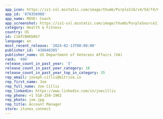 ```yaml
---
app_icon: https://is1-ssl.mzstatic.com/image/thumb/Purple116/v4/5d/f4/69/5df46996-f93a-34d1-39bf-ae573763326b/AppIcon-1x_U007emarketing-0-7-0-0-85-220-0.png/1024x1024bb.png
app_id: '878356988'
app_name: MOVE! Coach
app_screenshot: https://is1-ssl.mzstatic.com/image/thumb/PurpleSource114/v4/83/96/76/839676f4-edaf-b842-ac2f-9d0aa3f492a6/1398abef-1674-4023-ba9e-8961f7370d57_screenshot-1__U00281_U0029.jpg/1242x2688bb.png
category: Health & Fitness
country: US
id: C1AfCBHEb8k7
language: en
most_recent_release: '2024-02-13T00:00:00'
publisher_id: '430646305'
publisher_name: US Department of Veterans Affairs (VA)
rank: '496'
release_count_in_past_year: '5'
release_count_in_past_year_category: 18
release_count_in_past_year_top_in_category: 35
rep_email: joseph.cillis@bitrise.io
rep_first_name: Joe
rep_full_name: Joe Cillis
rep_linkedin: https://www.linkedin.com/in/joecillis
rep_phone: +1 518-258-1902
rep_photo: joe.jpg
rep_title: Account Manager
store: itunes_connect
---
```

